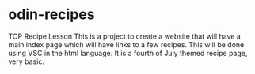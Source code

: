 # odin-recipes
TOP Recipe Lesson
This is a project to create a website that will have a main index page which will have links to a few recipes. This will be done using VSC in the html language. It is a
fourth of July themed recipe page, very basic.

